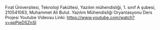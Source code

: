 Fırat Üniversitesi, Teknoloji Fakültesi, Yazılım mühendisliği, 1. sınıf A şubesi, 210541063, Muhammet Ali Bulut. Yazılım Mühendisliği Oryantasyonu Ders Projesi 
Youtube Videosu Linki: https://www.youtube.com/watch?v=qpPjeDSZnSI
